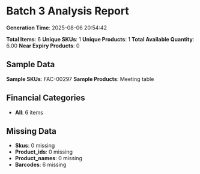 # Batch 3 Analysis Report

**Generation Time**: 2025-08-06 20:54:42

**Total Items**: 6
**Unique SKUs**: 1
**Unique Products**: 1
**Total Available Quantity**: 6.00
**Near Expiry Products**: 0

## Sample Data
**Sample SKUs**: FAC-00297
**Sample Products**: Meeting table

## Financial Categories
- **All**: 6 items

## Missing Data
- **Skus**: 0 missing
- **Product_ids**: 0 missing
- **Product_names**: 0 missing
- **Barcodes**: 6 missing
